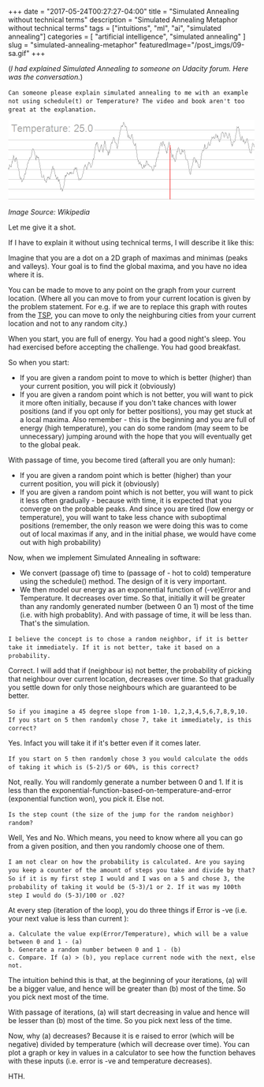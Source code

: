 +++
date        = "2017-05-24T00:27:27-04:00"
title       = "Simulated Annealing without technical terms"
description = "Simulated Annealing Metaphor without technical terms"
tags        = ["intuitions", "ml", "ai", "simulated annealing"]
categories  = [ "artificial intelligence", "simulated annealing" ]
slug        = "simulated-annealing-metaphor"
featuredImage="/post_imgs/09-sa.gif"
+++

(_I had explained Simulated Annealing to someone on Udacity forum. Here was the conversation._)

`Can someone please explain simulated annealing to me with an example not using schedule(t) or Temperature? The video and book aren't too great at the explanation.`

![Simulated Annealing](/post_imgs/09-sa.gif)

_Image Source: Wikipedia_

Let me give it a shot.

If I have to explain it without using technical terms, I will describe it like this:

Imagine that you are a dot on a 2D graph of maximas and minimas (peaks and valleys). Your goal is to find the global maxima, and you have no idea where it is.

You can be made to move to any point on the graph from your current location. (Where all you can move to from your current location is given by the problem statement. For e.g. if we are to replace this graph with routes from the [TSP](https://en.wikipedia.org/wiki/Travelling_salesman_problem), you can move to only the neighburing cities from your current location and not to any random city.)

When you start, you are full of energy. You had a good night's sleep. You had exercised before accepting the challenge. You had good breakfast.

So when you start:

* If you are given a random point  to move to which is better (higher) than your current position, you will pick it (obviously)
* If you are given a random point which is not better, you will want to pick it more often initially, because if you don't take chances with lower positions (and if you opt only for better positions), you may get stuck at a local maxima. Also remember - this is the beginning and you are full of energy (high temperature), you can do some random (may seem to be unnecessary) jumping around with the hope that you will eventually get to the global peak.

With passage of time, you become tired (afterall you are only human):

* If you are given a random point which is better (higher) than your current position, you will pick it (obviously)
* If you are given a random point which is not better, you will want to pick it less often gradually - because with time, it is expected that you converge on the probable peaks. And since you are tired (low energy or temperature), you will want to take less chance with suboptimal positions (remember, the only reason we were doing this was to come out of local maximas if any, and in the initial phase, we would have come out with high probability)

Now, when we implement Simulated Annealing in software:

* We convert (passage of) time to (passage of - hot to cold) temperature using the schedule() method. The design of it is very important.
* We then model our energy as an exponential function of (-ve)Error and Temperature. It decreases over time. So that, initially it will be greater than any randomly generated number (between 0 an 1) most of the time (i.e. with high probablity). And with passage of time, it will be less than. That's the simulation.

`I believe the concept is to chose a random neighbor, if it is better take it immediately. If it is not better, take it based on a probability.`

Correct. I will add that if (neighbour is) not better, the probability of picking that neighbour over current location, decreases over time. So that gradually you settle down for only those neighbours which are guaranteed to be better.

`So if you imagine a 45 degree slope from 1-10. 1,2,3,4,5,6,7,8,9,10. If you start on 5 then randomly chose 7, take it immediately, is this correct?`

Yes. Infact you will take it if it's better even if it comes later.


`If you start on 5 then randomly chose 3 you would calculate the odds of taking it which is (5-2)/5 or 60%, is this correct?`

Not, really. You will randomly generate a number between 0 and 1. If it is less than the exponential-function-based-on-temperature-and-error (exponential function won), you pick it. Else not.

`Is the step count (the size of the jump for the random neighbor) random?`

Well, Yes and No. Which means, you need to know where all you can go from a given position, and then you randomly choose one of them.

`I am not clear on how the probability is calculated. Are you saying you keep a counter of the amount of steps you take and divide by that? So if it is my first step I would and I was on a 5 and chose 3, the probability of taking it would be (5-3)/1 or 2. If it was my 100th step I would do (5-3)/100 or .02?`

At every step (iteration of the loop), you do three things if Error is -ve (i.e. your next value is less than current ):

    a. Calculate the value exp(Error/Temperature), which will be a value between 0 and 1 - (a)
    b. Generate a random number between 0 and 1 - (b)
    c. Compare. If (a) > (b), you replace current node with the next, else not.

The intuition behind this is that, at the beginning of your iterations, (a) will be a bigger value, and hence will be greater than (b) most of the time. So you pick next most of the time.

With passage of iterations, (a) will start decreasing in value and hence will be lesser than (b) most of the time. So you pick next less of the time.

Now, why (a) decreases? Because it is e raised to error (which will be negative) divided by temperature (which will decrease over time). You can plot a graph or key in values in a calculator to see how the function behaves with these inputs (i.e. error is -ve and temperature decreases).

HTH.
